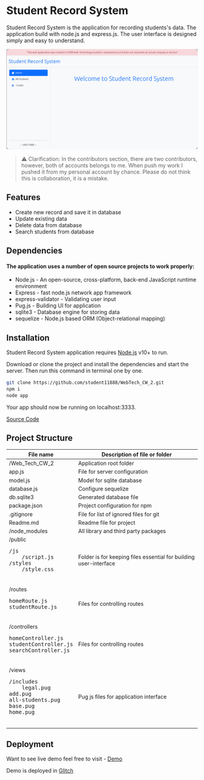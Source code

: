 # Student Record System

Student Record System is the application for recording students's data. The application build
with node.js and express.js. The user interface is designed simply and easy to understand.

![Preview](./public/Preview.png)

> ⚠️ Clarification: In the contributors section, there are two contributors, however, both of accounts belongs to me. 
> When push my work I pushed it from my personal account by chance. Please do not think this is collaboration, it is a mistake.
## Features

- Create new record and save it in database
- Update existing data
- Delete data from database
- Search students from database

## Dependencies

#### The application uses a number of open source projects to work properly:

- Node.js - An open-source, cross-platform, back-end JavaScript runtime environment
- Express - fast node.js network app framework
- express-validator - Validating user input
- Pug.js - Building UI for application
- sqlite3 - Database engine for storing data
- sequelize - Node.js based ORM (Object-relational mapping)

## Installation

Student Record System application requires [Node.js](https://nodejs.org/) v10+ to run.

Download or clone the project and install the dependencies and start the server.
Then run this command in terminal one by one.

```sh
git clone https://github.com/student11888/WebTech_CW_2.git
npm i
node app
```

Your app should now be running on localhost:3333.

[Source Code](https://github.com/student11888/WebTech_CW_2)

## Project Structure

<table>
  <thead>
    <tr>
      <th>File name</th>
      <th>Description of file or folder</th>
    </tr>
  </thead>
  <tbody>
     <tr>
      <td>/Web_Tech_CW_2</td>
      <td>Application root folder</td>
    </tr>
    <tr>
      <td>app.js</td>
      <td>File for server configuration</td>
    </tr>
    <tr>
      <td>model.js</td>
      <td>Model for sqlite database</td>
    </tr>
    <tr>
      <td>database.js</td>
      <td>Configure sequelize</td>
    </tr>
    <tr>
      <td>db.sqlite3</td>
      <td>Generated database file</td>
    </tr>
    <tr>
      <td>package.json</td>
      <td>Project configuration for npm</td>
    </tr>
    <tr>
      <td>.gitignore</td>
      <td>File for list of ignored files for git </td>
    </tr>
    <tr>
      <td>Readme.md</td>
      <td>Readme file for project</td>
    </tr>
    <tr>
      <td>/node_modules</td>
      <td>All library and third party packages</td>
    </tr>
    <tr>
      <td>/public 
        <pre>/js
    /script.js
/styles
    /style.css
        </pre>
      </td>
      <td> 
        Folder is for keeping files essential for building user-interface
    </td>
    </tr>
    <tr>
      <td>/routes
      <pre>
homeRoute.js
studentRoute.js
      </pre>
      </td>
      <td>Files for controlling routes</td>
    </tr>
    <tr>
     <tr>
      <td>/controllers
      <pre>
homeController.js
studentController.js
searchController.js
      </pre>
      </td>
      <td>Files for controlling routes</td>
    </tr>
    <tr>
      <td>/views
      <pre>
/includes
    legal.pug
add.pug
all-students.pug
base.pug
home.pug
      </pre>
      </td>
      <td>Pug js files for application interface</td>
    </tr>
  </tbody>
</table>

## Deployment

Want to see live demo feel free to visit - [Demo](https://knowing-proximal-water.glitch.me/)

Demo is deployed in [Glitch](https://glitch.com/)

<!-- tree generated by markdown-notes-tree starts here -->
